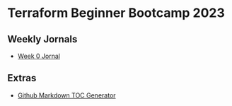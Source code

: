 # Terraform Beginner Bootcamp 2023

## Weekly Jornals
 - [Week 0 Jornal](jornal/week0.md)

## Extras
- [Github Markdown TOC Generator](https://ecotrust-canada.github.io/markdown-toc/)